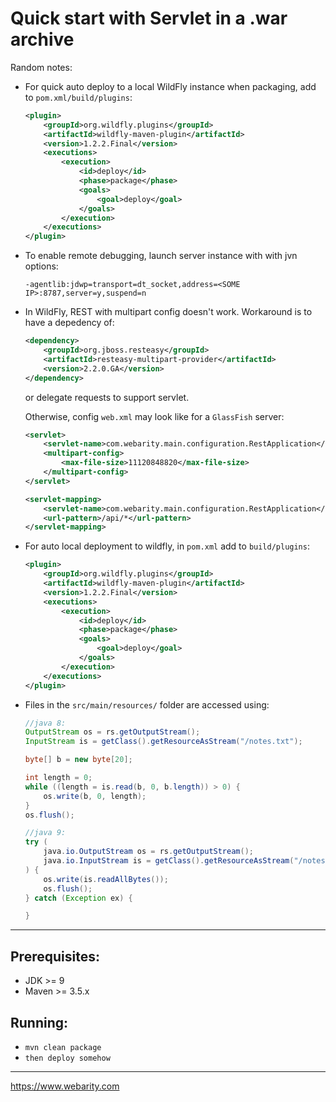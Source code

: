 # Quick start with Servlet in a .war archive

Random notes:

* For quick auto deploy to a local WildFly instance when packaging, add to `pom.xml/build/plugins`:

    ```xml
    <plugin>
        <groupId>org.wildfly.plugins</groupId>
        <artifactId>wildfly-maven-plugin</artifactId>
        <version>1.2.2.Final</version>
        <executions>
            <execution>
                <id>deploy</id>
                <phase>package</phase>
                <goals>
                    <goal>deploy</goal>
                </goals>
            </execution>
        </executions>
    </plugin>
    ```

* To enable remote debugging, launch server instance with with jvn options:
    ```
    -agentlib:jdwp=transport=dt_socket,address=<SOME IP>:8787,server=y,suspend=n
    ```

* In WildFly, REST with multipart config doesn't work. Workaround is to have a depedency of:

    ```xml
    <dependency>
		<groupId>org.jboss.resteasy</groupId>
		<artifactId>resteasy-multipart-provider</artifactId>
		<version>2.2.0.GA</version>
	</dependency>
    ```

    or delegate requests to support servlet.

    Otherwise, config `web.xml` may look like for a `GlassFish` server:

    ```xml
    <servlet>
        <servlet-name>com.webarity.main.configuration.RestApplication</servlet-name>
        <multipart-config>
            <max-file-size>11120848820</max-file-size>
        </multipart-config>
    </servlet>
    
    <servlet-mapping>
        <servlet-name>com.webarity.main.configuration.RestApplication</servlet-name>
        <url-pattern>/api/*</url-pattern>
    </servlet-mapping>
    ```

* For auto local deployment to wildfly, in `pom.xml` add to `build/plugins`:

    ```xml
    <plugin>
        <groupId>org.wildfly.plugins</groupId>
        <artifactId>wildfly-maven-plugin</artifactId>
        <version>1.2.2.Final</version>
        <executions>
            <execution>
                <id>deploy</id>
                <phase>package</phase>
                <goals>
                    <goal>deploy</goal>
                </goals>
            </execution>
        </executions>
    </plugin>
    ```
* Files in the `src/main/resources/` folder are accessed using:

    ```java
    //java 8:
    OutputStream os = rs.getOutputStream();
    InputStream is = getClass().getResourceAsStream("/notes.txt");

    byte[] b = new byte[20];

    int length = 0;
    while ((length = is.read(b, 0, b.length)) > 0) {
        os.write(b, 0, length);
    }
    os.flush();

    //java 9:
    try (
        java.io.OutputStream os = rs.getOutputStream();
        java.io.InputStream is = getClass().getResourceAsStream("/notes.txt");
    ) {
        os.write(is.readAllBytes());
        os.flush();
    } catch (Exception ex) {

    }
    ```

---

## Prerequisites:
* JDK >= 9
* Maven >= 3.5.x

## Running:
* `mvn clean package`
* `then deploy somehow`

---

https://www.webarity.com